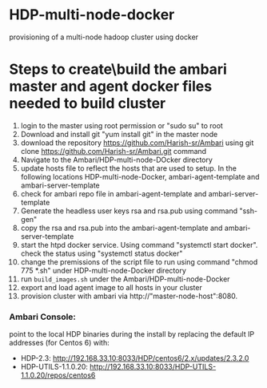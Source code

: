 # HDP-multi-node-docker
provisioning of a multi-node hadoop cluster using docker

# Steps to create\build the ambari master and agent docker files needed to build cluster
1. login to the master using root permission or "sudo su" to root
2. Download and install git "yum install git" in the master node
3. download the repository https://github.com/Harish-sr/Ambari using git clone https://github.com/Harish-sr/Ambari.git command
2. Navigate to the Ambari/HDP-multi-node-DOcker directory
3. update hosts file to reflect the hosts that are used to setup. In the following locations HDP-multi-node-Docker, ambari-agent-template and ambari-server-template 
4. check for ambari repo file in ambari-agent-template and ambari-server-template
5. Generate the headless user keys rsa and rsa.pub using command "ssh-gen"
6. copy the rsa and rsa.pub into the ambari-agent-template and ambari-server-template
7. start the htpd docker service. Using command "systemctl start docker". check the status using "systemctl status docker"
8. change the premissions of the script file to run using command "chmod 775 *.sh" under HDP-multi-node-Docker directory
8. run ```build_images.sh``` under the Ambari/HDP-multi-node-Docker
9. export and load agent image to all hosts in your cluster
10. provision cluster with ambari via http://"master-node-host":8080. 

### Ambari Console:

point to the local HDP binaries during the install by replacing the default IP addresses (for Centos 6) with:
* HDP-2.3:  		        http://192.168.33.10:8033/HDP/centos6/2.x/updates/2.3.2.0
* HDP-UTILS-1.1.0.20:  	    http://192.168.33.10:8033/HDP-UTILS-1.1.0.20/repos/centos6

